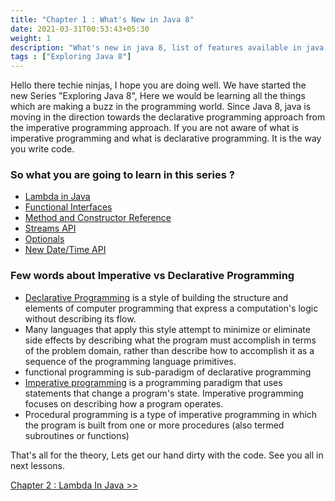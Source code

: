 ```yaml
---
title: "Chapter 1 : What's New in Java 8"
date: 2021-03-31T00:53:43+05:30
weight: 1
description: "What's new in java 8, list of features available in java 8, java 8 tutorial, java 8 guide with example"
tags : ["Exploring Java 8"]
---
```


Hello there techie ninjas, I hope you are doing well. We have started the new Series "Exploring Java 8", Here we would be learning all the things which are making a buzz in the programming world. 
Since Java 8, java is moving in the direction towards the declarative programming approach from the imperative programming approach. 
If you are not aware of what is imperative programming and what is declarative programming. 
It is the way you write code. 

### So what you are going to learn in this series ?
* [Lambda in Java](/exploringjava8/chapter2/)
* [Functional Interfaces](/exploringjava8/chapter3/)
* [Method and Constructor Reference](/exploringjava8/chapter4/)
* [Streams API](/exploringjava8/chapter5/)
* [Optionals](/exploringjava8/chapter9/)
* [New Date/Time API](/exploringjava8/chapter10/)

### Few words about Imperative vs Declarative Programming

* [Declarative Programming](https://en.wikipedia.org/wiki/Declarative_programming) is a style of building the structure and elements of computer programming that express a computation's logic without describing its flow.
* Many languages that apply this style attempt to minimize or eliminate side effects by describing what the program must accomplish in terms of the problem domain, rather than describe how to accomplish it as a sequence of the programming language primitives.
* functional programming is sub-paradigm of declarative programming
* [Imperative programming](https://en.wikipedia.org/wiki/Imperative_programming) is a programming paradigm that uses statements that change a program's state. Imperative programming focuses on describing how a program operates.
* Procedural programming is a type of imperative programming in which the program is built from one or more procedures (also termed subroutines or functions)


That's all for the theory, Lets get our hand dirty with the code. See you all in next lessons.


[Chapter 2 : Lambda In Java >>](/exploringjava8/chapter2/) 